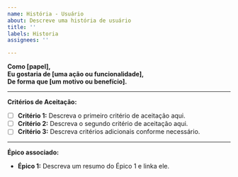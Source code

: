 ```yaml
---
name: História - Usuário
about: Descreve uma história de usuário
title: ''
labels: Historia
assignees: ''

---
```


**Como [papel],**  
**Eu gostaria de [uma ação ou funcionalidade],**  
**De forma que [um motivo ou benefício].**  

---

**Critérios de Aceitação:**  
- [ ] **Critério 1:** Descreva o primeiro critério de aceitação aqui.  
- [ ] **Critério 2:** Descreva o segundo critério de aceitação aqui.  
- [ ] **Critério 3:** Descreva critérios adicionais conforme necessário.

---

**Épico associado:**

- **Épico 1:** Descreva um resumo do Épico 1 e linka ele.